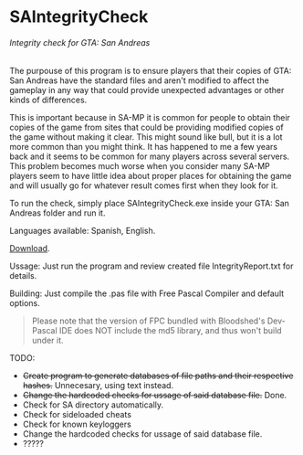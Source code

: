 # SAIntegrityCheck
###### Integrity check for GTA: San Andreas

The purpouse of this program is to ensure players that their copies of GTA: San Andreas have the standard files and aren't modified to affect the gameplay in any way that could provide unexpected advantages or other kinds of differences. 

This is important because in SA-MP it is common for people to obtain their copies of the game from sites that could be providing modified copies of the game without making it clear. This might sound like bull, but it is a lot more common than you might think. It has happened to me a few years back and it seems to be common for many players across several servers. This problem becomes much worse when you consider many SA-MP players seem to have little idea about proper places for obtaining the game and will usually go for whatever result comes first when they look for it.

To run the check, simply place SAIntegrityCheck.exe inside your GTA: San Andreas folder and run it.

Languages available: Spanish, English.

[Download](https://github.com/markski1/SAIntegrityCheck/releases/latest).

Ussage: Just run the program and review created file IntegrityReport.txt for details.

Building: Just compile the .pas file with Free Pascal Compiler and default options.
>Please note that the version of FPC bundled with Bloodshed's Dev-Pascal IDE does NOT include the md5 library, and thus won't build under it.

TODO:
- ~~Create program to generate databases of file paths and their respective hashes.~~ Unnecesary, using text instead.
- ~~Change the hardcoded checks for ussage of said database file.~~ Done.
- Check for SA directory automatically.
- Check for sideloaded cheats
- Check for known keyloggers
- Change the hardcoded checks for ussage of said database file.
- ?????
